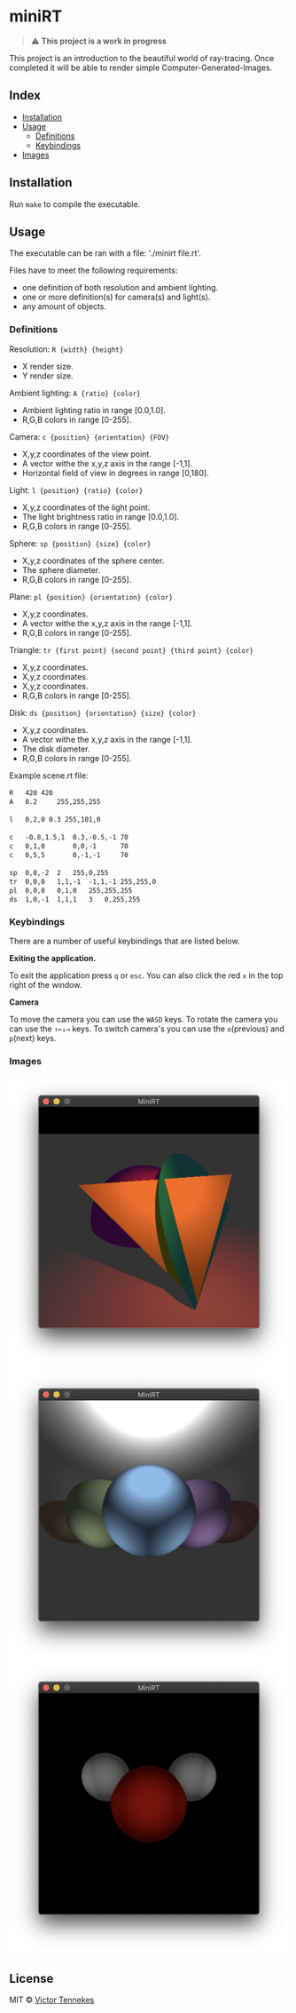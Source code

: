 # miniRT

> :warning: **This project is a work in progress**

This project is an introduction to the beautiful world of ray-tracing.
Once completed it will be able to render simple Computer-Generated-Images.

## Index
* [Installation](#installation)
* [Usage](#usage)
  * [Definitions](#definitions)
  * [Keybindings](#keybindings)
* [Images](#images)

## Installation
Run `make` to compile the executable.

## Usage
The executable can be ran with a file: './minirt file.rt'.

Files have to meet the following requirements:
* one definition of both resolution and ambient lighting.
* one or more definition(s) for camera(s) and light(s).
* any amount of objects.

### Definitions

Resolution:	`R {width} {height}`
* X render size.
* Y render size.

Ambient lighting:	`A {ratio} {color}`
* Ambient lighting ratio in range [0.0,1.0].
* R,G,B colors in range [0-255].

Camera:	`c {position} {orientation} {FOV}`
* X,y,z coordinates of the view point.
* A vector withe the x,y,z axis in the range [-1,1].
* Horizontal field of view in degrees in range [0,180].

Light:	`l {position} {ratio} {color}`
* X,y,z coordinates of the light point.
* The light brightness ratio in range [0.0,1.0].
* R,G,B colors in range [0-255].

Sphere:	`sp {position} {size} {color}`
* X,y,z coordinates of the sphere center.
* The sphere diameter.
* R,G,B colors in range [0-255].

Plane:	`pl {position} {orientation} {color}`
* X,y,z coordinates.
* A vector withe the x,y,z axis in the range [-1,1].
* R,G,B colors in range [0-255].

Triangle:	`tr {first point} {second point} {third point} {color}`
* X,y,z coordinates.
* X,y,z coordinates.
* X,y,z coordinates.
* R,G,B colors in range [0-255].

Disk:   `ds {position} {orientation} {size} {color}`
* X,y,z coordinates.
* A vector withe the x,y,z axis in the range [-1,1].
* The disk diameter.
* R,G,B colors in range [0-255].

Example scene.rt file:
```
R   420	420
A   0.2		255,255,255

l   0,2,0 0.3 255,101,0

c   -0.8,1.5,1  0.3,-0.5,-1 70
c   0,1,0       0,0,-1      70
c   0,5,5       0,-1,-1     70

sp	0,0,-2	2   255,0,255
tr	0,0,0	1,1,-1	-1,1,-1 255,255,0
pl	0,0,0	0,1,0   255,255,255
ds	1,0,-1	1,1,1	3	0,255,255
```

### Keybindings
There are a number of useful keybindings that are listed below.

**Exiting the application.**

To exit the application press `q` or `esc`. You can also click the red `x` in the top right of the window.

**Camera**

To move the camera you can use the `WASD` keys.
To rotate the camera you can use the `↑←↓→` keys.
To switch camera's you can use the `o`(previous) and `p`(next) keys.

### Images
![plane](images/plane.png) ![spheres](images/spheres.png) ![h2o](images/h2o.png)

## License

MIT © [Victor Tennekes](https://www.github.com/victortennekes)
